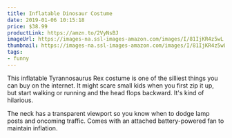 ```yaml
---
title: Inflatable Dinosaur Costume
date: 2019-01-06 10:15:18
price: $38.99
productLink: https://amzn.to/2VyNsBJ
imageUrl: https://images-na.ssl-images-amazon.com/images/I/81IjKR4z5wL._UY879_.jpg
thumbnail: https://images-na.ssl-images-amazon.com/images/I/81IjKR4z5wL._SR600,315_.jpg
tags:
- funny
---
```


This inflatable Tyrannosaurus Rex costume is one of the silliest things you can buy on the internet. It might scare small kids when you first zip it up, but start walking or running and the head flops backward. It's kind of hilarious.

The neck has a transparent viewport so you know when to dodge lamp posts and oncoming traffic. Comes with an attached battery-powered fan to maintain inflation.